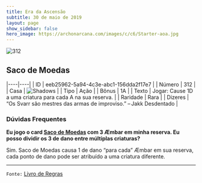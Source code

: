 ```yaml
---
title: Era da Ascensão
subtitle: 30 de maio de 2019
layout: page
show_sidebar: false
hero_image: https://archonarcana.com/images/c/c6/Starter-aoa.jpg
---
```


![312](https://cdn.keyforgegame.com/media/card_front/pt/435_312_W767567QC368_pt.png)

## Saco de Moedas

|----|----|
| ID | eeb25962-5a94-4c3e-abc1-156dda2f17e7 |
| Número | 312 |
| Casa | ![Shadows](https://archonarcana.com/images/thumb/e/ee/Shadows.png/22px-Shadows.png "Sombras") |
| Tipo | Ação |
| Bônus | 1A |
| Texto | Jogar: Cause 1D a uma criatura para cada A na sua reserva. |
| Raridade | Rara |
| Dizeres | “Os Svarr são mestres das armas de improviso.” – Jakk Desdentado |

### Dúvidas Frequentes

**Eu jogo o card [Saco de Moedas](/aoa/312) com 3 Æmbar em minha
reserva. Eu posso dividir os 3 de dano entre múltiplas criaturas?**

Sim. Saco de Moedas causa 1 de dano “para cada” Æmbar em sua
reserva, cada ponto de dano pode ser atribuído a uma criatura diferente.

<hr/>

`Fonte:` [Livro de Regras](https://drive.google.com/open?id=14pM1J8ZR_4hZbGFZt-ArQdAGsHCPEQdE)
